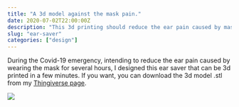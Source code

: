 ```yaml
---
title: "A 3d model against the mask pain."
date: 2020-07-02T22:00:00Z
description: "This 3d printing should reduce the ear pain caused by mask."
slug: "ear-saver"
categories: ["design"]
---
```


During the Covid-19 emergency, intending to reduce the ear pain caused by wearing the mask for several hours, I designed this ear saver that can be 3d printed in a few minutes.
If you want, you can download the 3d model .stl from my [Thingiverse page](https://www.thingiverse.com/thing:4421036).

![](/uploads/ear-saver/Render1.png)
